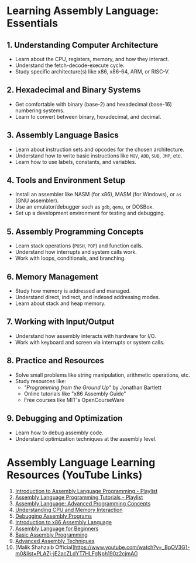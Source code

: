 # Learning Assembly Language: Essentials

## 1. Understanding Computer Architecture
- Learn about the CPU, registers, memory, and how they interact.
- Understand the fetch-decode-execute cycle.
- Study specific architecture(s) like x86, x86-64, ARM, or RISC-V.

## 2. Hexadecimal and Binary Systems
- Get comfortable with binary (base-2) and hexadecimal (base-16) numbering systems.
- Learn to convert between binary, hexadecimal, and decimal.

## 3. Assembly Language Basics
- Learn about instruction sets and opcodes for the chosen architecture.
- Understand how to write basic instructions like `MOV`, `ADD`, `SUB`, `JMP`, etc.
- Learn how to use labels, constants, and variables.

## 4. Tools and Environment Setup
- Install an assembler like NASM (for x86), MASM (for Windows), or `as` (GNU assembler).
- Use an emulator/debugger such as `gdb`, `qemu`, or DOSBox.
- Set up a development environment for testing and debugging.

## 5. Assembly Programming Concepts
- Learn stack operations (`PUSH`, `POP`) and function calls.
- Understand how interrupts and system calls work.
- Work with loops, conditionals, and branching.

## 6. Memory Management
- Study how memory is addressed and managed.
- Understand direct, indirect, and indexed addressing modes.
- Learn about stack and heap memory.

## 7. Working with Input/Output
- Understand how assembly interacts with hardware for I/O.
- Work with keyboard and screen via interrupts or system calls.

## 8. Practice and Resources
- Solve small problems like string manipulation, arithmetic operations, etc.
- Study resources like:
  - *"Programming from the Ground Up"* by Jonathan Bartlett
  - Online tutorials like "x86 Assembly Guide"
  - Free courses like MIT's OpenCourseWare

## 9. Debugging and Optimization
- Learn how to debug assembly code.
- Understand optimization techniques at the assembly level.


# Assembly Language Learning Resources (YouTube Links)

1. [Introduction to Assembly Language Programming - Playlist](https://www.youtube.com/watch?v=Nv-GTg3uICE&list=PL-DxAN1jsRa-3KzeQeEeoL_XpUHKfPL1u)
2. [Assembly Language Programming Tutorials - Playlist](https://www.youtube.com/watch?v=SL--qoiu7yA&list=PLR2FqYUVaFJpHPw1ExSVJZFNlXzJYGAT1)
3. [Assembly Language: Advanced Programming Concepts](https://www.youtube.com/watch?v=rwtTIJMjNnM&list=PLGqyrbzgTfmRnYtSCvbBB0nHqMoop4z45&index=4)
4. [Understanding CPU and Memory Interaction](https://www.youtube.com/watch?v=Ehy4Cnx4Xr8&list=PL3SAXYUEnrabDbKeOiJnLDRRWzIFg9pIn)
5. [Debugging Assembly Programs](https://www.youtube.com/watch?v=8PML0rmIgyM&list=PLm9FYbXgpdMryPIvZKM-LXVEzOuIzySSP&index=19)
6. [Introduction to x86 Assembly Language](https://www.youtube.com/watch?v=7xiPJVPzcGM&list=PLduM7bkxBdOczQDpzp3R9ieJRpjtZrcxj)
7. [Assembly Language for Beginners](https://www.youtube.com/watch?v=LfXahoBkz5Y&list=PLgWOIdHQBEz5t__8v6eZXxKLTV8SGj5kN&index=12)
8. [Basic Assembly Programming](https://youtu.be/gfmRrPjnEw4?si=nq9MMZiPWkxIi5qZ)
9. [Advanced Assembly Techniques](https://www.youtube.com/watch?v=P5JOlz7MeYg&list=PLsu3nQRCX0RIjLN0eUNzQbDFyfz8E_DJi&index=2)
10. [Malik Shahzaib Official]https://www.youtube.com/watch?v=_BpOV3G1-m0&list=PLAZj-jE2acZLdYT7HLFgNph190z2cjmAG

